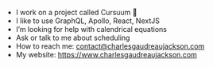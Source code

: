 -  I work on a project called Cursuum  📅
-  I like to use GraphQL, Apollo, React, NextJS
-  I’m looking for help with calendrical equations
-  Ask or talk to me about scheduling
-  How to reach me: contact@charlesgaudreaujackson.com
-  My website: https://www.charlesgaudreaujackson.com
